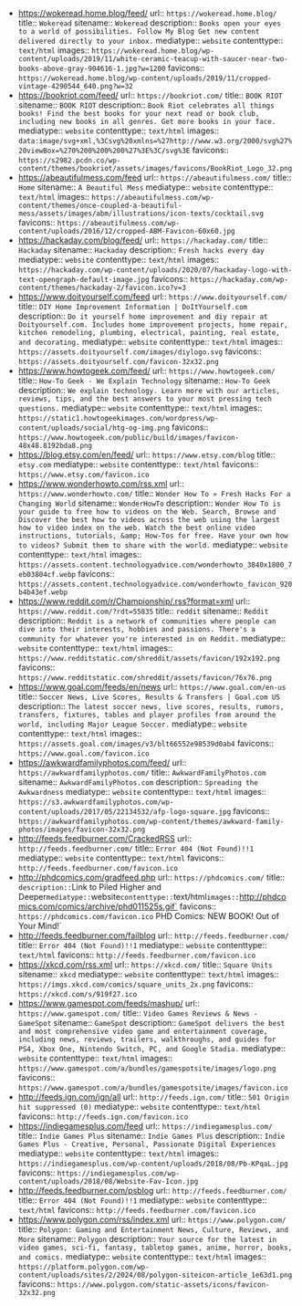 - https://wokeread.home.blog/feed/
  url:: `https://wokeread.home.blog/`
  title:: `Wokeread`
  sitename:: `Wokeread`
  description:: `Books open your eyes to a world of possibilities. Follow My Blog Get new content delivered directly to your inbox.`
  mediatype:: `website`
  contenttype:: `text/html`
  images:: `https://wokeread.home.blog/wp-content/uploads/2019/11/white-ceramic-teacup-with-saucer-near-two-books-above-gray-904616-1.jpg?w=1200`
  favicons:: `https://wokeread.home.blog/wp-content/uploads/2019/11/cropped-vintage-4290544_640.png?w=32`
- https://bookriot.com/feed/
  url:: `https://bookriot.com/`
  title:: `BOOK RIOT`
  sitename:: `BOOK RIOT`
  description:: `Book Riot celebrates all things books! Find the best books for your next read or book club, including new books in all genres. Get more books in your face.`
  mediatype:: `website`
  contenttype:: `text/html`
  images:: `data:image/svg+xml,%3Csvg%20xmlns=%27http://www.w3.org/2000/svg%27%20viewBox=%270%200%200%200%27%3E%3C/svg%3E`
  favicons:: `https://s2982.pcdn.co/wp-content/themes/bookriot/assets/images/favicons/BookRiot_Logo_32.png`
- https://abeautifulmess.com/feed
  url:: `https://abeautifulmess.com/`
  title:: `Home`
  sitename:: `A Beautiful Mess`
  mediatype:: `website`
  contenttype:: `text/html`
  images:: `https://abeautifulmess.com/wp-content/themes/once-coupled-a-beautiful-mess/assets/images/abm/illustrations/icon-texts/cocktail.svg`
  favicons:: `https://abeautifulmess.com/wp-content/uploads/2016/12/cropped-ABM-Favicon-60x60.jpg`
- https://hackaday.com/blog/feed/
  url:: `https://hackaday.com/`
  title:: `Hackaday`
  sitename:: `Hackaday`
  description:: `Fresh hacks every day`
  mediatype:: `website`
  contenttype:: `text/html`
  images:: `https://hackaday.com/wp-content/uploads/2020/07/hackaday-logo-with-text-opengraph-default-image.jpg`
  favicons:: `https://hackaday.com/wp-content/themes/hackaday-2/favicon.ico?v=3`
- https://www.doityourself.com/feed
  url:: `https://www.doityourself.com/`
  title:: `DIY Home Improvement Information | DoItYourself.com`
  description:: `Do it yourself home improvement and diy repair at Doityourself.com. Includes home improvement projects, home repair, kitchen remodeling, plumbing, electrical, painting, real estate, and decorating.`
  mediatype:: `website`
  contenttype:: `text/html`
  images:: `https://assets.doityourself.com/images/diylogo.svg`
  favicons:: `https://assets.doityourself.com/favicon-32x32.png`
- https://www.howtogeek.com/feed/
  url:: `https://www.howtogeek.com/`
  title:: `How-To Geek - We Explain Technology`
  sitename:: `How-To Geek`
  description:: `We explain technology. Learn more with our articles, reviews, tips, and the best answers to your most pressing tech questions.`
  mediatype:: `website`
  contenttype:: `text/html`
  images:: `https://static1.howtogeekimages.com/wordpress/wp-content/uploads/social/htg-og-img.png`
  favicons:: `https://www.howtogeek.com/public/build/images/favicon-48x48.8192bda8.png`
- https://blog.etsy.com/en/feed/
  url:: `https://www.etsy.com/blog`
  title:: `etsy.com`
  mediatype:: `website`
  contenttype:: `text/html`
  favicons:: `https://www.etsy.com/favicon.ico`
- https://www.wonderhowto.com/rss.xml
  url:: `https://www.wonderhowto.com/`
  title:: `Wonder How To » Fresh Hacks For a Changing World`
  sitename:: `WonderHowTo`
  description:: `Wonder How To is your guide to free how to videos on the Web. Search, Browse and Discover the best how to videos across the web using the largest how to video index on the web. Watch the best online video instructions, tutorials, &amp; How-Tos for free. Have your own how to videos? Submit them to share with the world.`
  mediatype:: `website`
  contenttype:: `text/html`
  images:: `https://assets.content.technologyadvice.com/wonderhowto_3840x1800_7eb03804cf.webp`
  favicons:: `https://assets.content.technologyadvice.com/wonderhowto_favicon_920b4b43ef.webp`
- https://www.reddit.com/r/Championship/.rss?format=xml
  url:: `https://www.reddit.com/?rdt=55835`
  title:: `reddit`
  sitename:: `Reddit`
  description:: `Reddit is a network of communities where people can dive into their interests, hobbies and passions. There's a community for whatever you're interested in on Reddit.`
  mediatype:: `website`
  contenttype:: `text/html`
  images:: `https://www.redditstatic.com/shreddit/assets/favicon/192x192.png`
  favicons:: `https://www.redditstatic.com/shreddit/assets/favicon/76x76.png`
- https://www.goal.com/feeds/en/news
  url:: `https://www.goal.com/en-us`
  title:: `Soccer News, Live Scores, Results & Transfers | Goal.com US`
  description:: `The latest soccer news, live scores, results, rumors, transfers, fixtures, tables and player profiles from around the world, including Major League Soccer.`
  mediatype:: `website`
  contenttype:: `text/html`
  images:: `https://assets.goal.com/images/v3/blt66552e98539d0ab4`
  favicons:: `https://www.goal.com/favicon.ico`
- https://awkwardfamilyphotos.com/feed/
  url:: `https://awkwardfamilyphotos.com/`
  title:: `AwkwardFamilyPhotos.com`
  sitename:: `AwkwardFamilyPhotos.com`
  description:: `Spreading the Awkwardness`
  mediatype:: `website`
  contenttype:: `text/html`
  images:: `https://s3.awkwardfamilyphotos.com/wp-content/uploads/2017/05/22134532/afp-logo-square.jpg`
  favicons:: `https://awkwardfamilyphotos.com/wp-content/themes/awkward-family-photos/images/favicon-32x32.png`
- http://feeds.feedburner.com/CrackedRSS
  url:: `http://feeds.feedburner.com/`
  title:: `Error 404 (Not Found)!!1`
  mediatype:: `website`
  contenttype:: `text/html`
  favicons:: `http://feeds.feedburner.com/favicon.ico`
- http://phdcomics.com/gradfeed.php
  url:: `https://phdcomics.com/`
  title:: `
  description:: `Link to Piled Higher and Deeper`
  mediatype:: `website`
  contenttype:: `text/html`
  images:: `http://phdcomics.com/comics/archive/phd011525s.gif`
  favicons:: `https://phdcomics.com/favicon.ico`
  	PHD Comics: NEW BOOK! Out of Your Mind!`
- http://feeds.feedburner.com/failblog
  url:: `http://feeds.feedburner.com/`
  title:: `Error 404 (Not Found)!!1`
  mediatype:: `website`
  contenttype:: `text/html`
  favicons:: `http://feeds.feedburner.com/favicon.ico`
- https://xkcd.com/rss.xml
  url:: `https://xkcd.com/`
  title:: `Square Units`
  sitename:: `xkcd`
  mediatype:: `website`
  contenttype:: `text/html`
  images:: `https://imgs.xkcd.com/comics/square_units_2x.png`
  favicons:: `https://xkcd.com/s/919f27.ico`
- https://www.gamespot.com/feeds/mashup/
  url:: `https://www.gamespot.com/`
  title:: `Video Games Reviews & News - GameSpot`
  sitename:: `GameSpot`
  description:: `GameSpot delivers the best and most comprehensive video game and entertainment coverage, including news, reviews, trailers, walkthroughs, and guides for PS4, Xbox One, Nintendo Switch, PC, and Google Stadia.`
  mediatype:: `website`
  contenttype:: `text/html`
  images:: `https://www.gamespot.com/a/bundles/gamespotsite/images/logo.png`
  favicons:: `https://www.gamespot.com/a/bundles/gamespotsite/images/favicon.ico`
- http://feeds.ign.com/ign/all
  url:: `http://feeds.ign.com/`
  title:: `501 Origin hit suppressed (0)`
  mediatype:: `website`
  contenttype:: `text/html`
  favicons:: `http://feeds.ign.com/favicon.ico`
- https://indiegamesplus.com/feed
  url:: `https://indiegamesplus.com/`
  title:: `Indie Games Plus`
  sitename:: `Indie Games Plus`
  description:: `Indie Games Plus - Creative, Personal, Passionate Digital Experiences`
  mediatype:: `website`
  contenttype:: `text/html`
  images:: `https://indiegamesplus.com/wp-content/uploads/2018/08/Pb-KPqaL.jpg`
  favicons:: `https://indiegamesplus.com/wp-content/uploads/2018/08/Website-Fav-Icon.jpg`
- http://feeds.feedburner.com/psblog
  url:: `http://feeds.feedburner.com/`
  title:: `Error 404 (Not Found)!!1`
  mediatype:: `website`
  contenttype:: `text/html`
  favicons:: `http://feeds.feedburner.com/favicon.ico`
- https://www.polygon.com/rss/index.xml
  url:: `https://www.polygon.com/`
  title:: `Polygon: Gaming and Entertainment News, Culture, Reviews, and More`
  sitename:: `Polygon`
  description:: `Your source for the latest in video games, sci-fi, fantasy, tabletop games, anime, horror, books, and comics.`
  mediatype:: `website`
  contenttype:: `text/html`
  images:: `https://platform.polygon.com/wp-content/uploads/sites/2/2024/08/polygon-siteicon-article_1e63d1.png`
  favicons:: `https://www.polygon.com/static-assets/icons/favicon-32x32.png`